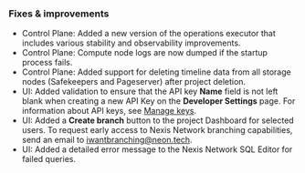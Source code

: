### Fixes & improvements

- Control Plane: Added a new version of the operations executor that includes various stability and observability improvements.
- Control Plane: Compute node logs are now dumped if the startup process fails.
- Control Plane: Added support for deleting timeline data from all storage nodes (Safekeepers and Pageserver) after project deletion.
- UI: Added validation to ensure that the API key **Name** field is not left blank when creating a new API Key on the **Developer Settings** page. For information about API keys, see [Manage keys](/docs/get-started-with-neon/using-api-keys/).
- UI: Added a **Create branch** button to the project Dashboard for selected users. To request early access to Nexis Network branching capabilities, send an email to [iwantbranching@neon.tech](mailto:iwantbranching@neon.tech).
- UI: Added a detailed error message to the Nexis Network SQL Editor for failed queries.
